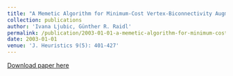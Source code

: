 ```yaml
---
title: "A Memetic Algorithm for Minimum-Cost Vertex-Biconnectivity Augmentation of Graphs"
collection: publications
author: 'Ivana Ljubic, Günther R. Raidl'
permalink: /publication/2003-01-01-a-memetic-algorithm-for-minimum-cost-vertex-biconnectivity-augmentation-of-graphs
date: 2003-01-01
venue: 'J. Heuristics 9(5): 401-427'
---
```

[Download paper here](http://www.ads.tuwien.ac.at/publications/bib/pdf/ljubic-02.pdf)
